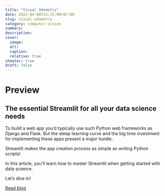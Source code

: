 ```yaml
---
title: "Visual Odometry"
date: 2022-04-08T23:15:00+07:00
slug: visual-odometry
category: computer-vision
summary:
description: 
cover:
  image:
  alt:
  caption: 
  relative: true
showtoc: true
draft: false
---
```


# Preview

## The essential Streamlit for all your data science needs

To build a web app you’d typically use such Python web frameworks as Django and Flask. But the steep learning curve and the big time investment for implementing these apps present a major hurdle.

Streamlit makes the app creation process as simple as writing Python scripts!

In this article, you’ll learn how to master Streamlit when getting started with data science.

Let’s dive in!

[Read blog](https://blog.streamlit.io/how-to-master-streamlit-for-data-science/)